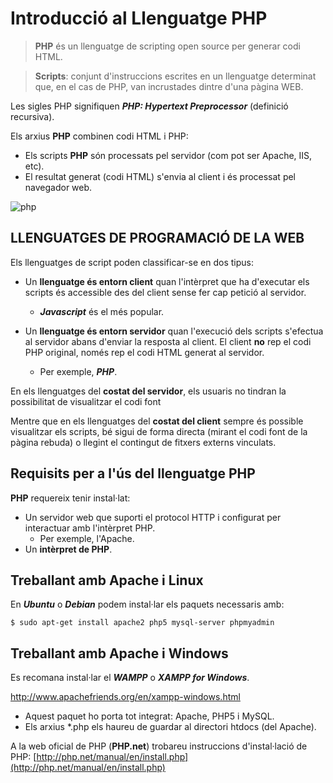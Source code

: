 <!-- notoc -->

# Introducció al Llenguatge PHP

> **PHP** és un llenguatge de scripting open source per generar codi HTML.

> **Scripts**: conjunt d'instruccions escrites en un llenguatge determinat que, en el cas de PHP, van incrustades dintre d'una pàgina WEB.

Les sigles PHP signifiquen ***PHP: Hypertext Preprocessor*** (definició recursiva).

Els arxius **PHP** combinen codi HTML i PHP:

  * Els scripts **PHP** són processats pel servidor (com pot ser Apache, IIS, etc).
  * El resultat generat (codi HTML) s'envia al client i és processat pel navegador web.

![php](https://sdz-upload.s3.amazonaws.com/prod/upload/p1ch1_JavaScript%20client%20-%20New%20Page.png)

## LLENGUATGES DE PROGRAMACIÓ DE LA WEB

Els llenguatges de script poden classificar-se en dos tipus:

* Un **llenguatge és entorn client** quan l'intèrpret que ha d'executar els scripts és accessible des del client sense fer cap petició al servidor.
  * **_Javascript_** és el més popular. 	
  
  
* Un **llenguatge és entorn servidor** quan l'execució dels scripts s'efectua al servidor abans d'enviar la resposta al client. El client **no** rep el codi PHP original, només rep el codi HTML generat al servidor.
  * Per exemple, **_PHP_**.

En els llenguatges del **costat del servidor**, els usuaris no tindran la possibilitat de visualitzar el codi font

Mentre que en els llenguatges del **costat del client** sempre és possible visualitzar els scripts, bé sigui de forma directa (mirant el codi font de la pàgina rebuda) o llegint el contingut de fitxers externs vinculats.

## Requisits per a l'ús del llenguatge PHP

**PHP** requereix tenir instal·lat:
* Un servidor web que suporti el protocol HTTP i configurat per interactuar amb l'intèrpret PHP.
	* Per exemple, l'Apache.
* Un **intèrpret de PHP**.

## Treballant amb Apache i Linux

En **_Ubuntu_** o **_Debian_** podem instal·lar els paquets necessaris amb:

```
$ sudo apt-get install apache2 php5 mysql-server phpmyadmin
```

## Treballant amb Apache i Windows

Es recomana instal·lar el **_WAMPP_** o **_XAMPP for Windows_**.

http://www.apachefriends.org/en/xampp-windows.html

* Aquest paquet ho porta tot integrat: Apache, PHP5 i MySQL.
* Els arxius \*.php els haureu de guardar al directori htdocs (del Apache).

A la web oficial de PHP (**PHP.net**) trobareu instruccions d'instal·lació de PHP: [http://php.net/manual/en/install.php](http://php.net/manual/en/install.php)